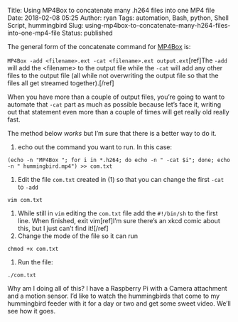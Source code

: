 Title: Using MP4Box to concatenate many .h264 files into one MP4 file
Date: 2018-02-08 05:25
Author: ryan
Tags: automation, Bash, python, Shell Script, hummingbird
Slug: using-mp4box-to-concatenate-many-h264-files-into-one-mp4-file
Status: published

The general form of the concatenate command for [MP4Box](https://gpac.wp.imt.fr/mp4box/ "MP4Box") is:

`MP4Box -add <filename>.ext -cat <filename>.ext output.ext`[ref]The `-add` will add the \<filename\> to the output file while the `-cat` will add any other files to the output file (all while not overwriting the output file so that the files all get streamed together).[/ref]

When you have more than a couple of output files, you’re going to want to automate that `-cat` part as much as possible because let’s face it, writing out that statement even more than a couple of times will get really old really fast.

The method below *works* but I’m sure that there is a better way to do it.

1.  echo out the command you want to run. In this case:

`(echo -n "MP4Box "; for i in *.h264; do echo -n " -cat $i"; done; echo -n " hummingbird.mp4") >> com.txt`

1.  Edit the file `com.txt` created in (1) so that you can change the first `-cat` to `-add`

`vim com.txt`

1.  While still in `vim` editing the `com.txt` file add the `#!/bin/sh` to the first line. When finished, exit vim[ref]I’m sure there’s an xkcd comic about this, but I just can’t find it![/ref]
2.  Change the mode of the file so it can run

`chmod +x com.txt`

1.  Run the file:

`./com.txt`

Why am I doing all of this? I have a Raspberry Pi with a Camera attachment and a motion sensor. I’d like to watch the hummingbirds that come to my hummingbird feeder with it for a day or two and get some sweet video. We’ll see how it goes.
